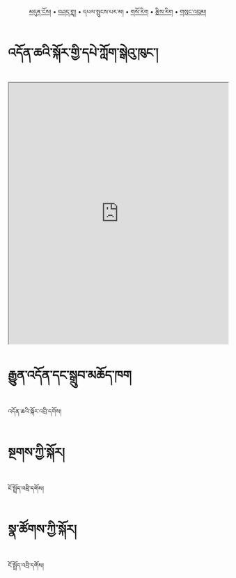 <p align="center">
  <a href="https://bdrc-reader.github.io/sherabling/">མདུན་ངོས།</a> • <a href="https://bdrc-reader.github.io/sherabling/shadra">བཤད་གྲྭ།</a> • <span>དཔལ་སྤུངས་པར་མ།</span>  • <a href="https://bdrc-reader.github.io/sherabling/sorigdurawa">གསོ་རིག</a> • <a href="https://bdrc-reader.github.io/sherabling/tzirigdurawa">རྩིས་རིག</a> • <a href="https://bdrc-reader.github.io/sherabling/sungbum\">གསུང་འབུམ།</a></p>

# འདོན་ཆའི་སྐོར་གྱི་དཔེ་ཀློག་སྒེའུ་ཁུང་།

<iframe src="https://library.bdrc.io/scripts/embed-iframe.html?work=bdr:W1ERI0013003&origin=website.com" width="100%" height="600"></iframe>


# རྒྱུན་འདོན་དང་སྒྲུབ་མཆོད་ཁག

འདོན་ཆའི་སྐོར་འབྲི་དགོས།

# སྔགས་ཀྱི་སྐོར།

ངོ་སྤྲོད་འབྲི་དགོས།

# སྣ་ཚོགས་ཀྱི་སྐོར།

ངོ་སྤྲོད་འབྲི་དགོས།
